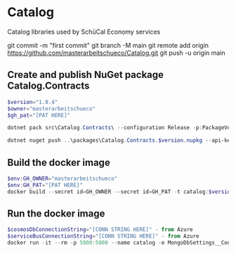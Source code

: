 # Catalog
Catalog libraries used by SchüCal Economy services

git commit -m "first commit"
git branch -M main
git remote add origin https://github.com/masterarbeitschueco/Catalog.git
git push -u origin main

## Create and publish NuGet package Catalog.Contracts
```powershell
$version="1.0.4"
$owner="masterarbeitschueco"
$gh_pat="[PAT HERE]"

dotnet pack src\Catalog.Contracts\ --configuration Release -p:PackageVersion=$version -p:RepositoryUrl=https://github.com/$owner/Catalog -o ..\packages

dotnet nuget push ..\packages\Catalog.Contracts.$version.nupkg --api-key $gh_pat --source "github"
```

## Build the docker image
```powershell
$env:GH_OWNER="masterarbeitschueco"
$env:GH_PAT="[PAT HERE]"
docker build --secret id=GH_OWNER --secret id=GH_PAT -t catalog:$version .
```

## Run the docker image
```powershell
$cosmosDbConnectionString="[CONN STRING HERE]" - from Azure
$serviceBusConnectionString="[CONN STRING HERE]" - from Azure
docker run -it --rm -p 5000:5000 --name catalog -e MongoDbSettings__ConnectionString=$cosmosDbConnectionString -e ServiceBusSettings__ConnectionString=$serviceBusConnectionString -e ServiceSettings__MessageBroker="SERVICEBUS" --network infrastructure_default catalog:$version
```